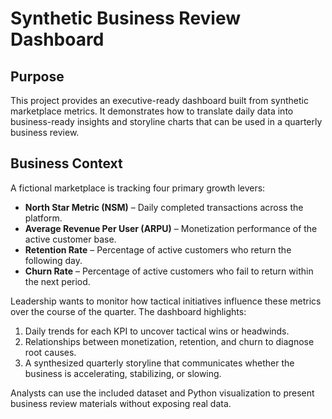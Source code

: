 # Synthetic Business Review Dashboard

## Purpose
This project provides an executive-ready dashboard built from synthetic marketplace metrics. It demonstrates how to translate daily data into business-ready insights and storyline charts that can be used in a quarterly business review.

## Business Context
A fictional marketplace is tracking four primary growth levers:

- **North Star Metric (NSM)** – Daily completed transactions across the platform.
- **Average Revenue Per User (ARPU)** – Monetization performance of the active customer base.
- **Retention Rate** – Percentage of active customers who return the following day.
- **Churn Rate** – Percentage of active customers who fail to return within the next period.

Leadership wants to monitor how tactical initiatives influence these metrics over the course of the quarter. The dashboard highlights:

1. Daily trends for each KPI to uncover tactical wins or headwinds.
2. Relationships between monetization, retention, and churn to diagnose root causes.
3. A synthesized quarterly storyline that communicates whether the business is accelerating, stabilizing, or slowing.

Analysts can use the included dataset and Python visualization to present business review materials without exposing real data.
